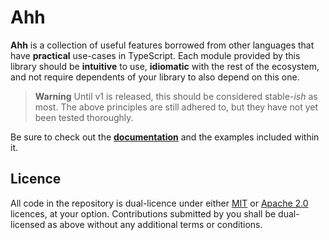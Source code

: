 <!-- deno-fmt-ignore-file -->

# Ahh

**Ahh** is a collection of useful features borrowed from other languages that
have **practical** use-cases in TypeScript. Each module provided by this library
should be **intuitive** to use, **idiomatic** with the rest of the ecosystem,
and not require dependents of your library to also depend on this one.

> **Warning**
> Until v1 is released, this should be considered stable-*ish* as most. The
> above principles are still adhered to, but they have not yet been tested
> thoroughly.

Be sure to check out the **[documentation]** and the examples included within
it.

## Licence

All code in the repository is dual-licence under either [MIT] or [Apache 2.0]
licences, at your option. Contributions submitted by you shall be dual-licensed
as above without any additional terms or conditions.

[documentation]: https://deno.land/x/ahh/src
[MIT]: ./LICENCE-MIT
[Apache 2.0]: ./LICENCE-APACHE

